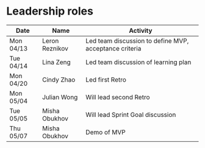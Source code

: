 # Leadership roles

| Date      | Name           | Activity                                               |
| --------- | -------------- | ------------------------------------------------------ |
| Mon 04/13 | Leron Reznikov | Led team discussion to define MVP, acceptance criteria |
| Tue 04/14 | Lina Zeng      | Led team discussion of learning plan                   |
| Mon 04/20 | Cindy Zhao     | Led first Retro                                        |
| Mon 05/04 | Julian Wong    | Will lead second Retro                                 |
| Tue 05/05 | Misha Obukhov  | Will lead Sprint Goal discussion                       |
| Thu 05/07 | Misha Obukhov  | Demo of MVP                                            |
